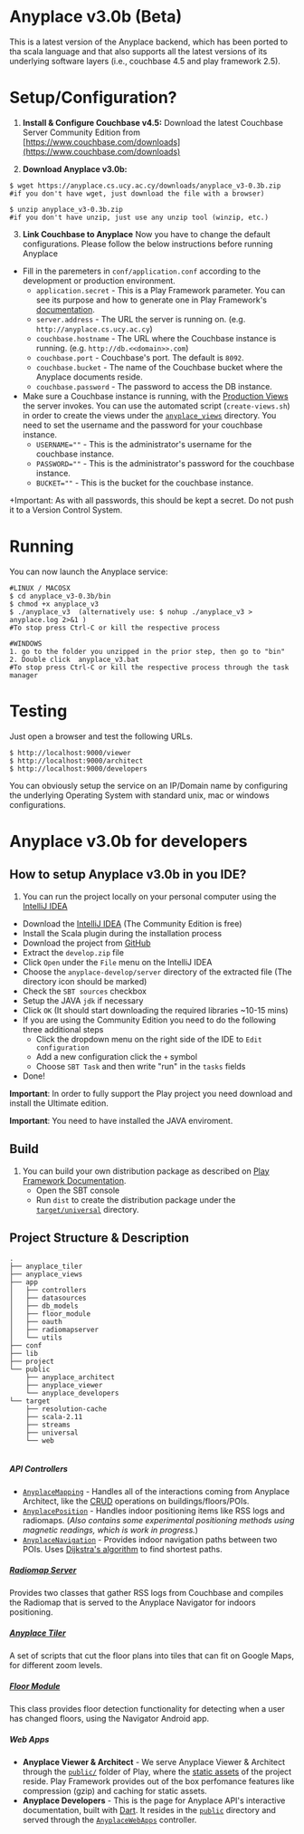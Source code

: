 # Anyplace v3.0b (Beta)
This is a latest version of the Anyplace backend, which has been ported to tha scala language and that also supports all the latest versions of its underlying software layers (i.e., couchbase 4.5 and play framework 2.5).

# Setup/Configuration?

  1. **Install & Configure Couchbase v4.5:** Download the latest Couchbase Server Community Edition from [https://www.couchbase.com/downloads](https://www.couchbase.com/downloads)  
  
  2. **Download Anyplace v3.0b:**
 
    $ wget https://anyplace.cs.ucy.ac.cy/downloads/anyplace_v3-0.3b.zip  
    #if you don't have wget, just download the file with a browser)
    
    $ unzip anyplace_v3-0.3b.zip
    #if you don't have unzip, just use any unzip tool (winzip, etc.)

  3. **Link Couchbase to Anyplace**
    Now you have to change the default configurations. Please follow the below instructions before running Anyplace
  
+ Fill in the paremeters in `conf/application.conf` according to the development or production environment.
    * `application.secret` - This is a Play Framework parameter. You can see its purpose and how to generate one in Play Framework's [documentation](https://www.playframework.com/documentation/2.5.x/ApplicationSecret).
    * `server.address` - The URL the server is running on. (e.g. `http://anyplace.cs.ucy.ac.cy`)
    * `couchbase.hostname` - The URL where the Couchbase instance is running. (e.g. `http://db.<<domain>>.com`)
    * `couchbase.port` - Couchbase's port. The default is `8092`.
    * `couchbase.bucket` - The name of the Couchbase bucket where the Anyplace documents reside.
    * `couchbase.password` - The password to access the DB instance.
+ Make sure a Couchbase instance is running, with the [Production Views](https://developer.couchbase.com/documentation/server/4.6/introduction/whats-new.html) the server invokes.
You can use the automated script (`create-views.sh`) in order to create the views under the [`anyplace_views`](anyplace_views) directory.
You need to set the username and the password for your couchbase instance.  
    * `USERNAME=""` - This is the administrator's username for the couchbase instance.
    * `PASSWORD=""` - This is the administrator's password for the couchbase instance.
    * `BUCKET=""` - This is the bucket for the couchbase instance.

+Important: As with all passwords, this should be kept a secret. Do not push it to a Version Control System.
  

  # Running
  You can now launch the Anyplace service:
   
    #LINUX / MACOSX
    $ cd anyplace_v3-0.3b/bin
    $ chmod +x anyplace_v3
    $ ./anyplace_v3  (alternatively use: $ nohup ./anyplace_v3 > anyplace.log 2>&1 )
    #To stop press Ctrl-C or kill the respective process
    
    #WINDOWS
    1. go to the folder you unzipped in the prior step, then go to "bin" 
    2. Double click  anyplace_v3.bat
    #To stop press Ctrl-C or kill the respective process through the task manager
    
    
  # Testing
  
  Just open a browser and test the following URLs.
   
    $ http://localhost:9000/viewer
    $ http://localhost:9000/architect
    $ http://localhost:9000/developers
    
  You can obviously setup the service on an IP/Domain name by configuring the underlying Operating System with standard unix, mac or windows configurations.
    
# Anyplace v3.0b for developers

## How to setup Anyplace v3.0b in you IDE?
1. You can run the project locally on your personal computer using the [IntelliJ IDEA](https://www.jetbrains.com/idea/download/)
+ Download the  [IntelliJ IDEA](https://www.jetbrains.com/idea/download/) (The Community Edition is free)
+ Install the Scala plugin during the installation process
+ Download the project from [GitHub](https://github.com/dmsl/anyplace/archive/develop.zip)
+ Extract the `develop.zip` file
+ Click `Open` under the `File` menu on the IntelliJ IDEA
+ Choose the `anyplace-develop/server` directory of the extracted file (The directory icon should be marked)
+ Check the `SBT sources` checkbox
+ Setup the JAVA `jdk` if necessary
+ Click `OK` (It should start downloading the required libraries ~10-15 mins)  
+ If you are using the Community Edition you need to do the following three additional steps
    * Click the dropdown menu on the right side of the IDE to `Edit configuration`
    * Add a new configuration click the `+` symbol
    * Choose `SBT Task` and then write "run" in the `tasks` fields
+ Done!

**Important**: In order to fully support the Play project you need download and install the Ultimate edition.


**Important**: You need to have installed the JAVA enviroment.

## Build
1. You can build your own distribution package as described on [Play Framework Documentation](https://www.playframework.com/documentation/2.5.x/Deploying).
    * Open the SBT console
    * Run `dist` to create the distribution package under the [`target/universal`](target/universal) directory.
    
## Project Structure & Description  
```
.
├── anyplace_tiler
├── anyplace_views
├── app
│   ├── controllers
│   ├── datasources
│   ├── db_models
│   ├── floor_module
│   ├── oauth
│   ├── radiomapserver
│   └── utils
├── conf
├── lib
├── project
└── public
    ├── anyplace_architect
    ├── anyplace_viewer
    └── anyplace_developers
└── target
    ├── resolution-cache
    ├── scala-2.11
    ├── streams
    ├── universal
    └── web


```

##### API Controllers
* [`AnyplaceMapping`](app/controllers/AnyplaceMapping.java) - Handles all of the interactions coming from Anyplace Architect, like the [CRUD](https://en.wikipedia.org/wiki/Create,_read,_update_and_delete) operations on buildings/floors/POIs. 
* [`AnyplacePosition`](app/controllers/AnyplacePosition.java) - Handles indoor positioning items like RSS logs and radiomaps. (_Also contains some experimental positioning methods using magnetic readings, which is work in progress._) 
* [`AnyplaceNavigation`](app/controllers/AnyplaceNavigation.java) - Provides indoor navigation paths between two POIs. Uses [Dijkstra's algorithm](https://en.wikipedia.org/wiki/Dijkstra%27s_algorithm) to find shortest paths.

##### [Radiomap Server](app/radiomapserver)  
Provides two classes that gather RSS logs from Couchbase and compiles the Radiomap that is served to the Anyplace Navigator for indoors positioning.

##### [Anyplace Tiler](anyplace_tiler)  
A set of scripts that cut the floor plans into tiles that can fit on Google Maps, for different zoom levels.

##### [Floor Module](app/floor_module)
This class provides floor detection functionality for detecting when a user has changed floors, using the Navigator Android app.

##### Web Apps
* **Anyplace Viewer & Architect** - We serve Anyplace Viewer & Architect through the [`public/`](public) folder of Play, where the [static assets](https://www.playframework.com/documentation/2.2.x/Assets) of the project reside. Play Framework provides out of the box perfomance features like compression (gzip) and caching for static assets.
* **Anyplace Developers** - This is the page for Anyplace API's interactive documentation, built with [Dart](https://www.dartlang.org/). It resides in the [`public`](public) directory and served through the [`AnyplaceWebApps`](app/controllers/AnyplaceWebApps.java) controller.
